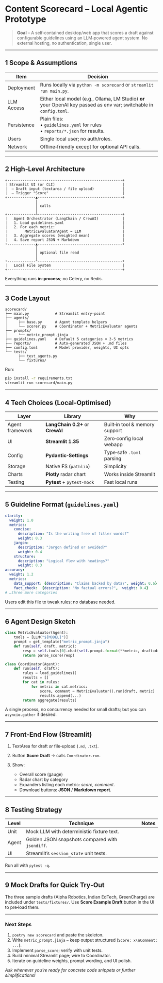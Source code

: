 # Content Scorecard – **Local Agentic Prototype**

> **Goal** – A self‑contained desktop/web app that scores a draft against configurable guidelines using an LLM‑powered agent system. No external hosting, no authentication, single user.

---

## 1 Scope & Assumptions

| Item        | Decision                                                                                                            |
| ----------- | ------------------------------------------------------------------------------------------------------------------- |
| Deployment  | Runs locally via `python -m scorecard` or `streamlit run main.py`.                                                  |
| LLM Access  | Either local model (e.g., Ollama, LM Studio) **or** your OpenAI key passed as env var; switchable in `config.toml`. |
| Persistence | Plain files:<br>• `guidelines.yaml` for rules<br>• `reports/*.json` for results.                                    |
| Users       | Single local user; no auth/roles.                                                                                   |
| Network     | Offline‑friendly except for optional API calls.                                                                     |

---

## 2 High‑Level Architecture

```
+-----------------------------------------------------+
| Streamlit UI (or CLI)                               |
|  – Draft input (textarea / file upload)             |
|  – Trigger "Score"                                  |
+-------------▲---------------------------------------+
              │
              │ calls
              │
+-------------┴---------------------------------------+
|   Agent Orchestrator (LangChain / CrewAI)           |
|   1. Load guidelines.yaml                           |
|   2. For each metric:                               |
|        MetricEvaluatorAgent → LLM                   |
|   3. Aggregate scores (weighted mean)               |
|   4. Save report JSON + Markdown                    |
+-------------▲---------------------------------------+
              │
              │ optional file read
              │
+-------------┴---------------------------------------+
|   Local File System                                 |
+-----------------------------------------------------+
```

Everything runs **in‑process**; no Celery, no Redis.

---

## 3 Code Layout

```
scorecard/
├── main.py            # Streamlit entry‑point
├── agents/
│     ├── base.py      # Agent template helpers
│     └── scorer.py    # Coordinator + MetricEvaluator agents
├── prompts/
│     └── metric_prompt.jinja
├── guidelines.yaml    # Default 5 categories × 3‑5 metrics
├── reports/           # Auto‑generated JSON + .md files
├── config.toml        # Model provider, weights, UI opts
└── tests/
      ├── test_agents.py
      └── fixtures/
```

Run:

```bash
pip install -r requirements.txt
streamlit run scorecard/main.py
```

---

## 4 Tech Choices (Local‑Optimised)

| Layer           | Library                          | Why                            |
| --------------- | -------------------------------- | ------------------------------ |
| Agent framework | **LangChain 0.2+** or **CrewAI** | Built‑in tool & memory support |
| UI              | **Streamlit 1.35**               | Zero‑config local webapp       |
| Config          | **Pydantic‑Settings**            | Type‑safe `.toml` parsing      |
| Storage         | Native FS (`pathlib`)            | Simplicity                     |
| Charts          | **Plotly** radar chart           | Works inside Streamlit         |
| Testing         | **Pytest** + `pytest‑mock`       | Fast local runs                |

---

## 5 Guideline Format (`guidelines.yaml`)

```yaml
clarity:
  weight: 1.0
  metrics:
    concise:
      description: "Is the writing free of filler words?"
      weight: 0.3
    jargon:
      description: "Jargon defined or avoided?"
      weight: 0.4
    structure:
      description: "Logical flow with headings?"
      weight: 0.3
accuracy:
  weight: 1.2
  metrics:
    data_support: {description: "Claims backed by data?", weight: 0.6}
    fact_check:  {description: "No factual errors?",  weight: 0.4}
# …three more categories
```

Users edit this file to tweak rules; no database needed.

---

## 6 Agent Design Sketch

```python
class MetricEvaluator(Agent):
    tools = [LLM("${MODEL}")]
    prompt = get_template("metric_prompt.jinja")
    def run(self, draft, metric):
        resp = self.tools[0].chat(self.prompt.format(**metric, draft=draft))
        return parse_score(resp)

class Coordinator(Agent):
    def run(self, draft):
        rules = load_guidelines()
        results = []
        for cat in rules:
            for metric in cat.metrics:
                score, comment = MetricEvaluator().run(draft, metric)
                results.append(...)
        return aggregate(results)
```

A single process, no concurrency needed for small drafts; but you can `asyncio.gather` if desired.

---

## 7 Front‑End Flow (Streamlit)

1. TextArea for draft *or* file‑upload (`.md`, `.txt`).
2. Button **Score Draft** → calls `Coordinator.run`.
3. Show:

   * Overall score (gauge)
   * Radar chart by category
   * Expanders listing each metric: *score, comment*.
   * Download buttons: **JSON** / **Markdown report**.

---

## 8 Testing Strategy

| Level | Technique                                       | Notes |
| ----- | ----------------------------------------------- | ----- |
| Unit  | Mock LLM with deterministic fixture text.       |       |
| Agent | Golden JSON snapshots compared with `jsondiff`. |       |
| UI    | Streamlit’s `session_state` unit tests.         |       |

Run all with `pytest -q`.

---

## 9 Mock Drafts for Quick Try‑Out

The three sample drafts (Alpha Robotics, Indian EdTech, GreenCharge) are included under `tests/fixtures/`. Use **Score Example Draft** button in the UI to pre‑load them.

---

### Next Steps

1. `poetry new scorecard` and paste the skeleton.
2. Write `metric_prompt.jinja` – keep output structured (`Score: x\nComment: ...`).
3. Implement `parse_score`; verify with unit tests.
4. Build minimal Streamlit page; wire to Coordinator.
5. Iterate on guideline weights, prompt wording, and UI polish.

*Ask whenever you’re ready for concrete code snippets or further simplifications!*

